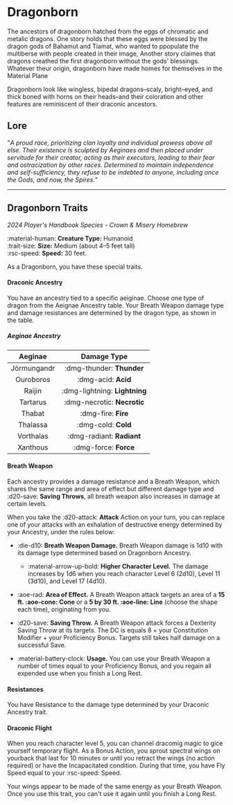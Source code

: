 # Dragonborn

The ancestors of dragonborn hatched from the eggs of chromatic and metalic dragons. One story holds that these eggs were blessed by the dragon gods of Bahamut and Tiamat, who wanted to ppopulate the multiberse with people created in their image, Another story claimes that dragons creathed the first dragonborn without the gods' blessings. Whatever theur origin, dragonborn have made homes for themselves in the Material Plane

Dragonborn look like wingless, bipedal dragons–scaly, bright–eyed, and thick boned with horns on their heads–and their coloration and other features are reminiscent of their draconic ancestors.

## Lore

"*A proud race, prioritizing clan loyalty and individual prowess above all else. Their existence is sculpted by Aeginaes and then placed under servitude for their creator, acting as their executors, leading to their fear and ostracization by other races. Determined to maintain independence and self-sufficiency, they refuse to be indebted to anyone, including once the Gods, and now, the Spires.*"

---

## Dragonborn Traits

*2024 Player's Handbook Species - Crown & Misery Homebrew*

:material-human: **Creature Type:** Humanoid  
:trait-size: **Size:** Medium (about 4–5 feet tall)  
:rsc-speed: **Speed:** 30 feet.

As a Dragonborn, you have these special traits.

#### Draconic Ancestry

You have an ancestry tied to a specific aeiginae. Choose one type of dragon from the Aeignae Ancestry table. Your Breath Weapon damage type and damage resistances are determined by the dragon type, as shown in the table.

##### Aeginae Ancestry

| Aeginae | Damage Type |
|:-:|:-:|
| Jörmungandr | :dmg-thunder: **Thunder** |
| Ouroboros | :dmg-acid: **Acid** |
| Raijin | :dmg-lightning: **Lightning** |
| Tartarus | :dmg-necrotic: **Necrotic** |
| Thabat | :dmg-fire: **Fire** |
| Thalassa | :dmg-cold: **Cold** |
| Vorthalas | :dmg-radiant: **Radiant** |
| Xanthous | :dmg-force: **Force** |

#### Breath Weapon 

Each ancestry provides a damage resistance and a Breath Weapon, which shares the same range and area of effect but different damage type and :d20-save: **Saving Throws**, all breath weapon also increases in damage at certain levels.

When you take the :d20-attack: **Attack** Action on your turn, you can replace one of your attacks with an exhalation of destructive energy determined by your Ancestry, under the rules below:

- :die-d10: **Breath Weapon Damage.** Breath Weapon damage is 1d10 with its damage type determined based on Dragonborn Ancestry.
    - :material-arrow-up-bold: **Higher Character Level.** The damage increases by 1d6 when you reach character Level 6 (2d10), Level 11 (3d10), and Level 17 (4d10). 

- :aoe-rad: **Area of Effect.** A Breath Weapon attack targets an area of a **15 ft. :aoe-cone: Cone** or a **5 by 30 ft. :aoe-line: Line** (choose the shape each time), originating from you. 

- :d20-save: **Saving Throw.** A Breath Weapon attack forces a Dexterity Saving Throw at its targets. The DC is equals 8 + your Constitution Modifier + your Proficiency Bonus. Targets still takes half damage on a successful Save.

- :material-battery-clock: **Usage.** You can use your Breath Weapon a number of times equal to your Proficiency Bonus, and you regain all expended use when you finish a Long Rest.

#### Resistances

You have Resistance to the damage type determined by your Draconic Ancestry trait.

#### Draconic Flight

When you reach character level 5, you can channel dracomig magic to gice yourself temporary flight. As a Bonus Action, you sprout spectral wings on yourback that last for 10 minutes or until you retract the wings (no action required) or have the Incapacitated condition. During that time, you have Fly Speed equal to your :rsc-speed: Speed.

Your wings appear to be made of the same energy as your Breath Weapon. Once you use this trait, you can't use it again until you finish a Long Rest.